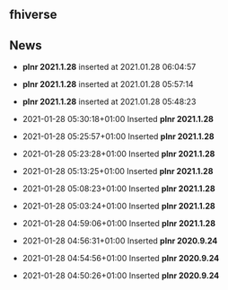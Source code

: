 ## fhiverse

## News
- **plnr 2021.1.28** inserted at 2021.01.28 06:04:57

- **plnr 2021.1.28** inserted at 2021.01.28 05:57:14

- **plnr 2021.1.28** inserted at 2021.01.28 05:48:23

- 2021-01-28 05:30:18+01:00 Inserted **plnr 2021.1.28**

- 2021-01-28 05:25:57+01:00 Inserted **plnr 2021.1.28**

- 2021-01-28 05:23:28+01:00 Inserted **plnr 2021.1.28**

- 2021-01-28 05:13:25+01:00 Inserted **plnr 2021.1.28**

- 2021-01-28 05:08:23+01:00 Inserted **plnr 2021.1.28**

- 2021-01-28 05:03:24+01:00 Inserted **plnr 2021.1.28**

- 2021-01-28 04:59:06+01:00 Inserted **plnr 2021.1.28**

- 2021-01-28 04:56:31+01:00 Inserted **plnr 2020.9.24**

- 2021-01-28 04:54:56+01:00 Inserted **plnr 2020.9.24**

- 2021-01-28 04:50:26+01:00 Inserted **plnr 2020.9.24**


